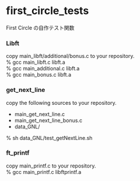 # first_circle_tests
First Circle の自作テスト関数

### Libft
copy main_libft/additional/bonus.c to your repository.  
% gcc main_libft.c libft.a  
% gcc main_additional.c libft.a  
% gcc main_bonus.c libft.a  

### get_next_line
copy the following sources to your repository.  
* main_get_next_line.c
* main_get_next_line_bonus.c
* data_GNL/  

% sh data_GNL/test_getNextLine.sh  

### ft_printf
copy main_printf.c to your repository.  
% gcc main_printf.c libftprintf.a


